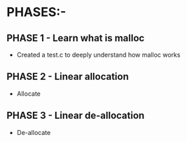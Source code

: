 # PHASES:-

## PHASE 1 - Learn what is malloc

- Created a test.c to deeply understand how malloc works

## PHASE 2 - Linear allocation

- Allocate

## PHASE 3 - Linear de-allocation

- De-allocate